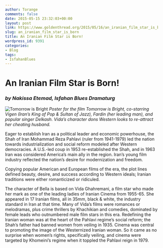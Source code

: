 ```yaml
---
author: Torange
comments: false
date: 2015-05-15 23:32:03+00:00
layout: post
link: https://www.goldenthread.org/2015/05/16/an_iranian_film_star_is_born/
slug: an_iranian_film_star_is_born
title: An Iranian Film Star is Born!
wordpress_id: 9391
categories:
- Blog
tags:
- IsfahanBlues
---
```


# **An Iranian Film Star is Born!**




### _by Nakissa Etemad, Isfahan Blues Dramaturg_


![Tomorrow is Bright](https://www.goldenthread.org/wp-content/uploads/2015/05/14-Tomorrow-is-Bright-1960-Vida-film-poster.jpg)
_Poster for the film Tomorrow is Bright, co-starring Vigen (Iran’s King of Pop & Sultan of Jazz), Fardin (her leading man), and popular singer Delkash. Vida’s character dons Western looks to re-attract her cheating husband._

Eager to establish Iran as a political leader and economic powerhouse, the Shah of Iran Mohammad Reza Pahlavi (ruler from 1941-1979) led the nation towards industrialization and social reform modeled after Western democracies. A U.S.-led coup in 1953 re-established the Shah, and in 1963 Iran was considered America’s main ally in the region. Iran’s young film industry reflected the nation’s desire for modernization and freedom.

<!-- more -->

Copying popular American and European films of the era, the plot lines defined beauty, desire, and success according to Western ideals; Iranian traditions were either romanticized or ridiculed.

The character of Bella is based on Vida Ghahremani, a film star who made her mark as one of the leading ladies of Iranian Cinema from 1955-65. She appeared in 17 Iranian films, all in 35mm, black & white, the industry standard in Iran at that time. Many of Vida’s films were romances or melodramas, plus crime thrillers by Khachikian and comedies, dominated by female leads who outnumbered male film stars in this era. Redefining the Iranian woman was at the heart of the Pahlavi regime’s social reform; the Shah’s father had banned women from veiling in 1935. Cinema was central to promoting the image of the Westernized Iranian woman. So it came as no surprise when women’s rights, specifically veiling, and cinema were targeted by Khomeini’s regime when it toppled the Pahlavi reign in 1979.
